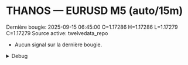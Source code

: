 # THANOS — EURUSD M5 (auto/15m)
Dernière bougie: 2025-09-15 06:45:00  O=1.17286  H=1.17286  L=1.17279  C=1.17279
Source active: twelvedata_repo

- Aucun signal sur la dernière bougie.

<details><summary>Debug</summary>

- TD_API_KEY manquant.

</details>